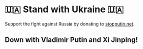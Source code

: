 # 🇺🇦 Stand with Ukraine 🇺🇦

Support the fight against Russia by donating to [stopputin.net](stopputin.net).

## Down with Vladimir Putin and Xi Jinping!
